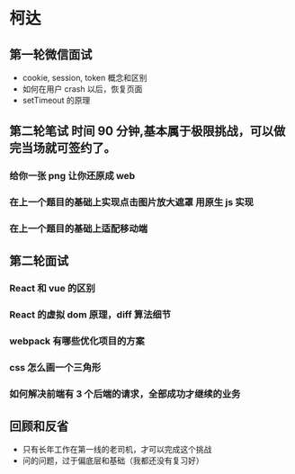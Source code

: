 # 柯达

## 第一轮微信面试

- cookie, session, token 概念和区别
- 如何在用户 crash 以后，恢复页面
- setTimeout 的原理

## 第二轮笔试 时间 90 分钟,基本属于极限挑战，可以做完当场就可签约了。

### 给你一张 png 让你还原成 web

### 在上一个题目的基础上实现点击图片放大遮罩 用原生 js 实现

### 在上一个题目的基础上适配移动端

## 第二轮面试

### React 和 vue 的区别

### React 的虚拟 dom 原理，diff 算法细节

### webpack 有哪些优化项目的方案

### css 怎么画一个三角形

### 如何解决前端有 3 个后端的请求，全部成功才继续的业务

## 回顾和反省

- 只有长年工作在第一线的老司机，才可以完成这个挑战
- 问的问题，过于偏底层和基础（我都还没有复习好）
